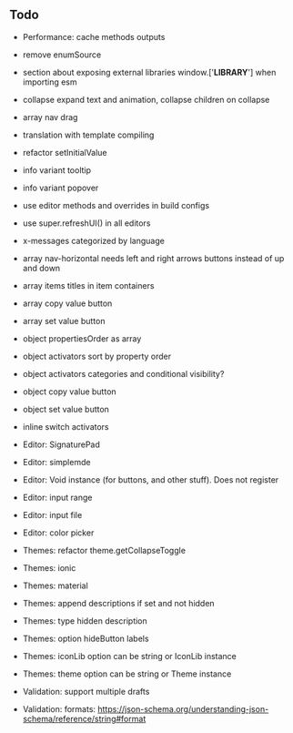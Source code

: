 ## Todo

  - Performance: cache methods outputs
  - remove enumSource
  - section about exposing external libraries window.['__LIBRARY__'] when importing esm
  - collapse expand text and animation, collapse children on collapse
  - array nav drag
  - translation with template compiling
  - refactor setInitialValue
  - info variant tooltip
  - info variant popover
  - use editor methods and overrides in build configs
  - use super.refreshUI() in all editors
  - x-messages categorized by language

  - array nav-horizontal needs left and right arrows buttons instead of up and down
  - array items titles in item containers
  - array copy value button
  - array set value button

  - object propertiesOrder as array
  - object activators sort by property order
  - object activators categories and conditional visibility?
  - object copy value button
  - object set value button
  - inline switch activators

  - Editor: SignaturePad
  - Editor: simplemde
  - Editor: Void instance (for buttons, and other stuff). Does not register
  - Editor: input range
  - Editor: input file
  - Editor: color picker

  - Themes: refactor theme.getCollapseToggle
  - Themes: ionic
  - Themes: material
  - Themes: append descriptions if set and not hidden
  - Themes: type hidden description
  - Themes: option hideButton labels
  - Themes: iconLib option can be string or IconLib instance
  - Themes: theme option can be string or Theme instance

  - Validation: support multiple drafts
  - Validation: formats: https://json-schema.org/understanding-json-schema/reference/string#format

